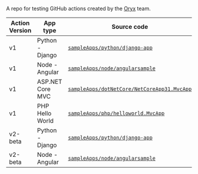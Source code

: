A repo for testing GitHub actions created by the [Oryx](https://github.com/microsoft/oryx) team.

| Action Version | App type | Source code | Workflow file | Sample runs | Sample site |
| - | - | - | - | - | - |
| v1 | Python - Django | [`sampleApps/python/django-app`](sampleApps/python/django-app) | [`.github/workflows/v1.deployPythonAppToAzureWebApp.yml`](.github/workflows/v1.deployPythonAppToAzureWebApp.yml) | [Runs](https://github.com/MicrosoftOryx/githubactions-samples/actions?query=workflow%3A.github%2Fworkflows%2Fv1.deployPythonAppToAzureWebApp.yml) | [Site](http://v1-python-sampleapp.azurewebsites.net/uservoice/) |
| v1 | Node - Angular | [`sampleApps/node/angularsample`](sampleApps/node/angularsample) | [`.github/workflows/v1.deployNodeAppToAzureWebApp.yml`](.github/workflows/v1.deployNodeAppToAzureWebApp.yml) | [Runs](https://github.com/MicrosoftOryx/githubactions-samples/actions?query=workflow%3A.github%2Fworkflows%2Fv1.deployNodeAppToAzureWebApp.yml) | [Site](http://v1-node-sampleapp.azurewebsites.net/) |
| v1 | ASP.NET Core MVC | [`sampleApps/dotNetCore/NetCoreApp31.MvcApp`](sampleApps/dotNetCore/NetCoreApp31.MvcApp) | [`.github/workflows/v1.deployDotNetCoreAppToAzureWebApp.yml`](.github/workflows/v1.deployDotNetCoreAppToAzureWebApp.yml) | [Runs](https://github.com/MicrosoftOryx/githubactions-samples/actions?query=workflow%3A.github%2Fworkflows%2Fv1.deployDotNetCoreAppToAzureWebApp.yml) | [Site](http://v1-dotnetcore-sampleapp.azurewebsites.net/) |
| v1 | PHP Hello World | [`sampleApps/php/helloworld.MvcApp`](sampleApps/php/helloworld) | [`.github/workflows/v1.deployPhpAppToAzureWebApp.yml`](.github/workflows/v1.deployPhpAppToAzureWebApp.yml) | [Runs](https://github.com/MicrosoftOryx/githubactions-samples/actions?query=workflow%3A.github%2Fworkflows%2Fv1.deployPhpAppToAzureWebApp.yml) | [Site](http://v1-php-sampleapp.azurewebsites.net/) |
| v2-beta | Python - Django | [`sampleApps/python/django-app`](sampleApps/python/django-app) | [`.github/workflows/v2betadeployPythonAppToAzureWebApp.yml`](.github/workflows/v2beta.deployPythonAppToAzureWebApp.yml) | [Runs](https://github.com/MicrosoftOryx/githubactions-samples/actions?query=workflow%3A.github%2Fworkflows%2Fv2beta.deployPythonAppToAzureWebApp.yml) | [Site](http://v2beta-python-sampleapp.azurewebsites.net/uservoice/) |
| v2-beta | Node - Angular | [`sampleApps/node/angularsample`](sampleApps/node/angularsample) | [`.github/workflows/v2beta.deployNodeAppToAzureWebApp.yml`](.github/workflows/v2beta.deployNodeAppToAzureWebApp.yml) | [Runs](https://github.com/MicrosoftOryx/githubactions-samples/actions?query=workflow%3A.github%2Fworkflows%2Fv2beta.deployNodeAppToAzureWebApp.yml) | [Site](http://v2beta-node-sampleapp.azurewebsites.net/) |
